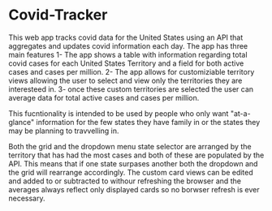 # Covid-Tracker
This web app tracks covid data for the United States using an API that aggregates and updates covid information each day.
The app has three main features
1- The app shows a table with information regarding total covid cases for each United States Territory and a field for both active cases and cases per million.
2- The app allows for customiziable territory views allowing the user to select and view only the territories they are interesteed in.
3- once these custom territories are selected the user can average data for total active cases and cases per million.

This fucntionality is intended to be used by people who only want "at-a-glance" information for the few states they have family in or the states they may be planning to travvelling in.

Both the grid and the dropdown menu state selector are arranged by the territory that has had the most cases and both of these are populated by the API.
This means that if one state surpases another both the dropdown and the grid will rearrange accordingly. 
The custom card views can be edited and added to or subtracted to withour refreshing the browser and the averages always reflect only displayed cards so no borwser refresh is ever necessary. 
